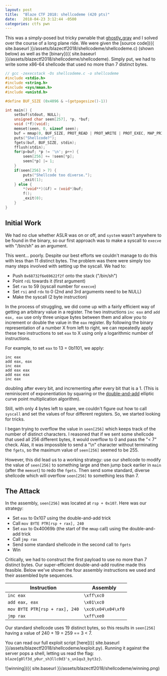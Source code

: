 ```yaml
---
layout: post
title:  "Blaze CTF 2018: shellcodeme (420 pts)"
date:   2018-04-23 3:12:44 -0500
categories: ctfs pwn
---
```


This was a simply-posed but tricky pwnable that [ghostly_gray](https://raywang.tech) and I solved over the course of a long plane ride. We were given the [source code]({{ site.baseurl }}/assets/blazectf2018/shellcodeme/shellcodeme.c) (shown below) as well as the [binary]({{ site.baseurl }}/assets/blazectf2018/shellcodeme/shellcodeme). Simply put, we had to write some x86-64 shellcode that used no more than 7 distinct bytes.

<!--more-->

```c
// gcc -zexecstack -Os shellcodeme.c -o shellcodeme
#include <stdio.h>
#include <string.h>
#include <sys/mman.h>
#include <unistd.h>

#define BUF_SIZE (0x4096 & ~(getpagesize()-1))

int main() {
    setbuf(stdout, NULL);
    unsigned char seen[257], *p, *buf;
    void (*f)(void);
    memset(seen, 0, sizeof seen);
    buf = mmap(0, BUF_SIZE, PROT_READ | PROT_WRITE | PROT_EXEC, MAP_PRIVATE | MAP_ANONYMOUS, -1, 0);
    puts("Shellcode?");
    fgets(buf, BUF_SIZE, stdin);
    fflush(stdin);
    for(p=buf; *p != '\n'; p++) {
        seen[256] += !seen[*p];
        seen[*p] |= 1;
    }
    if(seen[256] > 7) {
        puts("Shellcode too diverse.");
        _exit(1);
    } else {
        *(void**)(&f) = (void*)buf;
        f();
        _exit(0);
    }
}
```

## Initial Work

We had no clue whether ASLR was on or off, and `system` wasn't anywhere to be found in the binary, so our first approach was to make a syscall to `execve` with "/bin/sh" as an argument.

This went... poorly. Despite our best efforts we couldn't manage to do this with less than 11 distinct bytes. The problem was there were simply too many steps involved with setting up the syscall. We had to:
* Push `0x68732f6e69622f2f` onto the stack ("/bin/sh")
* Point `rdi` towards it (first argument)
* Set `rax` to 59 (syscall number for `execve`)
* Set `rsi` and `rdx` to 0 (2nd and 3rd arguments need to be NULL)
* Make the syscall (2 byte instruction)

In the process of struggling, we did come up with a fairly efficient way of getting an arbitrary value in a register. The two instructions `inc eax` and `add eax, eax` use only three unique bytes between them and allow you to increment or double the value in the `eax` register. By following the binary representation of a number X from left to right, we can repeatedly apply these two instructions to set `eax` to X using only a logarithmic number of instructions.

For example, to set `eax` to 13 = 0b1101, we apply:

```
inc eax
add eax, eax
inc eax
add eax eax
add eax eax
inc eax
```


doubling after every bit, and incrementing after every bit that is a 1. (This is reminiscent of exponentiation by squaring or the [double-and-add](https://en.wikipedia.org/wiki/Elliptic_curve_point_multiplication#Double-and-add) elliptic curve point multiplication algorithm).

Still, with only 4 bytes left to spare, we couldn't figure out how to call `syscall` and set the values of four different registers. So, we started looking for tricks.

I began trying to overflow the value in `seen[256]` which keeps track of the number of distinct characters. I reasoned that if we sent some shellcode that used all 256 different bytes, it would overflow to 0 and pass the "< 7" check. Alas, it was impossible to send a "\n" character without terminating the `fgets`, so the maximum value of `seen[256]` seemed to be 255.

However, this did lead us to a working strategy: use our shellcode to modify the value of `seen[256]` to something large and then jump back earlier in `main` (after the `memset`) to redo the `fgets`. Then send some standard, diverse shellcode which will overflow `seen[256]` to something less than 7.

## The Attack

In the assembly, `seen[256]` was located at `rsp + 0x107`. Here was our strategy:
* Set `eax` to 0x107 using the double-and-add trick
* Call `mov BYTE PTR[rsp + rax], 240`
* Set `eax` to 0x40069b (the start of the `mmap` call) using the double-and-add trick
* Call `jmp rax`
* Send some standard shellcode in the second call to `fgets`
* Win

Critically, we had to construct the first payload to use no more than 7 distinct bytes. Our super-efficient double-and-add routine made this feasible. Below we've shown the four assembly instructions we used and their assembled byte sequences.

| Instruction                    | Assembly           |
| ------------------------------ | ------------------ |
| `inc eax`                      | `\xff\xc0`         |
| `add eax, eax`                 | `\x01\xc0`         |
| `mov BYTE PTR[rsp + rax], 240` | `\xc6\x04\x04\xf0` |
| `jmp rax`                      | `\xff\xe0`         |

Our standard shellcode uses 19 distinct bytes, so this results in `seen[256]` having a value of 240 + 19 = 259 == 3 < 7.

You can read our full exploit script [here]({{ site.baseurl }}/assets/blazectf2018/shellcodeme/exploit.py). Running it against the server pops a shell, letting us read the flag: `blaze{g0lf3d_y0ur_sh3llc0d3's_un1qu3_byt3z}`.

![winning]({{ site.baseurl }}/assets/blazectf2018/shellcodeme/winning.png)
